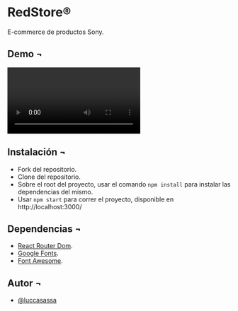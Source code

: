 # RedStore®

E-commerce de productos Sony.

## Demo ¬

![Alt Text](./public/vid/demo.mp4)

## Instalación ¬

- Fork del repositorio.
- Clone del repositorio.
- Sobre el root del proyecto, usar el comando `npm install` para instalar las dependencias del mismo.
- Usar `npm start` para correr el proyecto, disponible en http://localhost:3000/

## Dependencias ¬

- [React Router Dom](https://v5.reactrouter.com/web/guides/quick-start).
- [Google Fonts](https://fonts.google.com/).
- [Font Awesome](https://fontawesome.com/).

## Autor ¬

- [@luccasassa](https://github.com/luccasassa/)